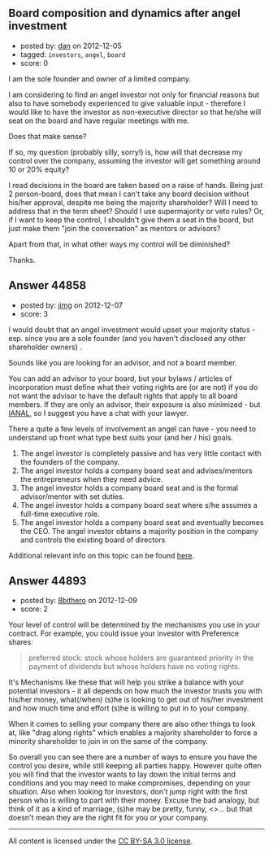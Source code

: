 ## Board composition and dynamics after angel investment

- posted by: [dan](https://stackexchange.com/users/-1/5175-dan) on 2012-12-05
- tagged: `investors`, `angel`, `board`
- score: 0

I am the sole founder and owner of a limited company.

I am considering to find an angel investor not only for financial reasons but also to have somebody experienced to give valuable input - therefore I would like to have the investor as non-executive director so that he/she will seat on the board and have regular meetings with me.

Does that make sense?

If so, my question (probably silly, sorry!) is, how will that decrease my control over the company, assuming the investor will get something around 10 or 20% equity?

I read decisions in the board are taken based on a raise of hands. Being just 2 person-board, does that mean I can't take any board decision without his/her approval, despite me being the majority shareholder? Will I need to address that in the term sheet? Should I use supermajority or veto rules?
Or, if I want to keep the control, I shouldn't give them a seat in the board, but just make them "join the conversation" as mentors or advisors?

Apart from that, in what other ways my control will be diminished?

Thanks.




## Answer 44858

- posted by: [jimg](https://stackexchange.com/users/-1/2380-jimg) on 2012-12-07
- score: 3

<p>I would doubt that an angel investment would upset your majority status - esp. since you are a sole founder (and you haven't disclosed any other shareholder owners) .</p>

<p>Sounds like you are looking for an advisor, and not a board member.  </p>

<p>You can add an advisor to your board, but your bylaws / articles of incorporation must define what their voting rights are (or are not) if you do not want the advisor to have the default rights that apply to all board members. If they are only an advisor, their exposure is also minimized - but <a href="http://en.wikipedia.org/wiki/IANAL" rel="nofollow">IANAL</a>, so I suggest you have a chat with your lawyer.</p>

<p>There a quite a few levels of involvement an angel can have - you need to understand up front what type best suits your (and her / his) goals.</p>

<ol>
<li>The angel investor is completely passive and has very little contact
with the founders of the company.</li>
<li>The angel investor holds a company board seat and advises/mentors the entrepreneurs when they need advice.</li>
<li>The angel investor holds a company board seat and is the
formal advisor/mentor with set duties.</li>
<li>The angel investor holds a
company board seat where s/he assumes a full-time executive role.</li>
<li>The angel investor holds a company board seat and eventually becomes
the CEO. The angel investor obtains a majority position in the
company and controls the existing board of directors</li>
</ol>

<p>Additional relevant info on this topic can be found <a href="https://www.go4funding.com/Articles/Angel-Investors/Angel-Involvement-After-Closing-The-Deal.aspx" rel="nofollow">here</a>.</p>



## Answer 44893

- posted by: [8bithero](https://stackexchange.com/users/-1/21995-8bithero) on 2012-12-09
- score: 2

Your level of control will be determined by the mechanisms you use in your contract.
For example, you could issue your investor with Preference shares:

> preferred stock: stock whose holders are guaranteed priority in the payment of dividends but whose holders have no voting rights.

It's Mechanisms like these that will help you strike a balance with your potential investors - it all depends on how much the investor trusts you with his/her money, what(/when) (s)he is looking to get out of his/her investment and how much time and effort (s)he is willing to put in to your company.

When it comes to selling your company there are also other things to look at, like "drag along rights" which enables a majority shareholder to force a minority shareholder to join in on the same of the company.

So overall you can see there are a number of ways to ensure you have the control you desire, while still keeping all parties happy. However quite often you will find that the investor wants to lay down the initial terms and conditions and you may need to make compromises, depending on your situation. Also when looking for investors, don't jump right with the first person who is willing to part with their money. Excuse the bad analogy, but think of it as a kind of marriage, (s)he may be pretty, funny, <<insert adjective here>>... but that doesn't mean they are the right fit for you or your company.



---

All content is licensed under the [CC BY-SA 3.0 license](https://creativecommons.org/licenses/by-sa/3.0/).

